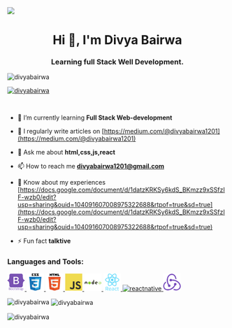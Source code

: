  <img align="cover" src="https://media3.giphy.com/media/3o72F8HbKcxh60v3Ne/source.gif"> 
<h1 color="red" align="center"> Hi 👋, I'm Divya Bairwa</h1>
<h3 align="center">Learning full Stack Well Development.</h3>

<p align="left"> <img src="https://komarev.com/ghpvc/?username=divyabairwa&label=Profile%20views&color=0e75b6&style=flat" alt="divyabairwa" /> </p>

<p align="left"> <a href="https://github.com/ryo-ma/github-profile-trophy"><img src="https://github-profile-trophy.vercel.app/?username=divyabairwa" alt="divyabairwa" /></a> </p>

<p align="left"> <a href="https://twitter.com/" target="blank"><img src="https://img.shields.io/twitter/follow/?logo=twitter&style=for-the-badge" alt="" /></a> </p>

- 🌱 I’m currently learning **Full Stack Web-development**

- 📝 I regularly write articles on [https://medium.com/@divyabairwa1201](https://medium.com/@divyabairwa1201)

- 💬 Ask me about **html,css,js,react**

- 📫 How to reach me **divyabairwa1201@gmail.com**

- 📄 Know about my experiences [https://docs.google.com/document/d/1datzKRKSy6kdS_BKmzz9xSSfzIF-wzb0/edit?usp=sharing&ouid=104091607008975322688&rtpof=true&sd=true](https://docs.google.com/document/d/1datzKRKSy6kdS_BKmzz9xSSfzIF-wzb0/edit?usp=sharing&ouid=104091607008975322688&rtpof=true&sd=true)

- ⚡ Fun fact **talktive**

<!-- <h3 align="left">Connect with me:</h3>
<p align="left">
<a href="Divya bairwa" target="blank"><img align="center" src="https://raw.githubusercontent.com/rahuldkjain/github-profile-readme-generator/master/src/images/icons/Social/linked-in-alt.svg" alt="divya bairwa" height="30" width="40" /></a>
<a href="https://fb.com/divya bairwa" target="blank"><img align="center" src="https://raw.githubusercontent.com/rahuldkjain/github-profile-readme-generator/master/src/images/icons/Social/facebook.svg" alt="divya bairwa" height="30" width="40" /></a>
</p>
 -->
<h3 align="left">Languages and Tools:</h3>
<p align="left"> <a href="https://getbootstrap.com" target="_blank" rel="noreferrer"> <img src="https://raw.githubusercontent.com/devicons/devicon/master/icons/bootstrap/bootstrap-plain-wordmark.svg" alt="bootstrap" width="40" height="40"/> </a> <a href="https://www.w3schools.com/css/" target="_blank" rel="noreferrer"> <img src="https://raw.githubusercontent.com/devicons/devicon/master/icons/css3/css3-original-wordmark.svg" alt="css3" width="40" height="40"/> </a> <a href="https://www.w3.org/html/" target="_blank" rel="noreferrer"> <img src="https://raw.githubusercontent.com/devicons/devicon/master/icons/html5/html5-original-wordmark.svg" alt="html5" width="40" height="40"/> </a> <a href="https://developer.mozilla.org/en-US/docs/Web/JavaScript" target="_blank" rel="noreferrer"> <img src="https://raw.githubusercontent.com/devicons/devicon/master/icons/javascript/javascript-original.svg" alt="javascript" width="40" height="40"/> </a> <a href="https://nodejs.org" target="_blank" rel="noreferrer"> <img src="https://raw.githubusercontent.com/devicons/devicon/master/icons/nodejs/nodejs-original-wordmark.svg" alt="nodejs" width="40" height="40"/> </a> <a href="https://reactjs.org/" target="_blank" rel="noreferrer"> <img src="https://raw.githubusercontent.com/devicons/devicon/master/icons/react/react-original-wordmark.svg" alt="react" width="40" height="40"/> </a> <a href="https://reactnative.dev/" target="_blank" rel="noreferrer"> <img src="https://reactnative.dev/img/header_logo.svg" alt="reactnative" width="40" height="40"/> </a> <a href="https://redux.js.org" target="_blank" rel="noreferrer"> <img src="https://raw.githubusercontent.com/devicons/devicon/master/icons/redux/redux-original.svg" alt="redux" width="40" height="40"/> </a> </p>

<p><img align="left" src="https://github-readme-stats.vercel.app/api/top-langs?username=divyabairwa&show_icons=true&locale=en&layout=compact" alt="divyabairwa" /></p>

<p>&nbsp;<img align="center" src="https://github-readme-stats.vercel.app/api?username=divyabairwa&show_icons=true&locale=en" alt="divyabairwa" /></p>

<p><img align="center" src="https://github-readme-streak-stats.herokuapp.com/?user=divyabairwa&" alt="divyabairwa" /></p>
